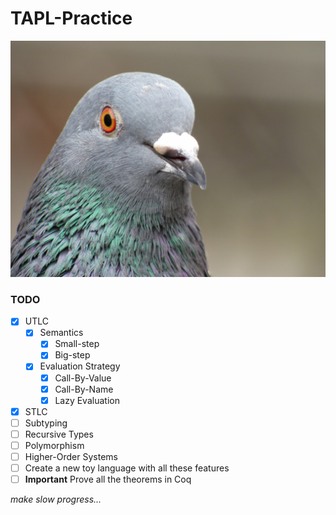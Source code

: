 # TAPL-Practice

<!-- <figure> -->
  <!-- <img -->
  <!-- src="./img/pigeon.jpg" -->
  <!-- alt="silly pigeon"> -->
  <!-- <figcaption><i>self image</i></figcaption> -->
<!-- </figure> -->
![piegon](img/pigeon.jpg)

### TODO
- [x] UTLC
  - [x] Semantics
    - [x] Small-step
    - [x] Big-step
  - [x] Evaluation Strategy
    - [x] Call-By-Value
    - [x] Call-By-Name
    - [x] Lazy Evaluation
- [x] STLC
- [ ] Subtyping
- [ ] Recursive Types
- [ ] Polymorphism
- [ ] Higher-Order Systems
- [ ] Create a new toy language with all these features
- [ ] **Important** Prove all the theorems in Coq

*make slow progress...*
